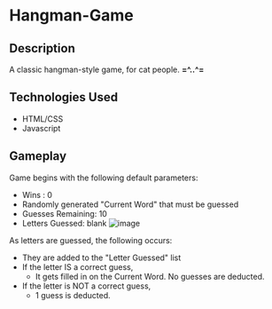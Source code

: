 # Hangman-Game
## Description
 
A classic hangman-style game, for cat people. **=^..^=**


## Technologies Used
* HTML/CSS
* Javascript


## Gameplay
Game begins with the following default parameters:
* Wins : 0
* Randomly generated "Current Word" that must be guessed
* Guesses Remaining: 10
* Letters Guessed: blank
![image](https://i.imgur.com/T42e62l.png)

As letters are guessed, the following occurs:
* They are added to the "Letter Guessed" list
* If the letter IS a correct guess,
   * It gets filled in on the Current Word. No guesses are deducted.
* If the letter is NOT a correct guess,
   * 1 guess is deducted.
